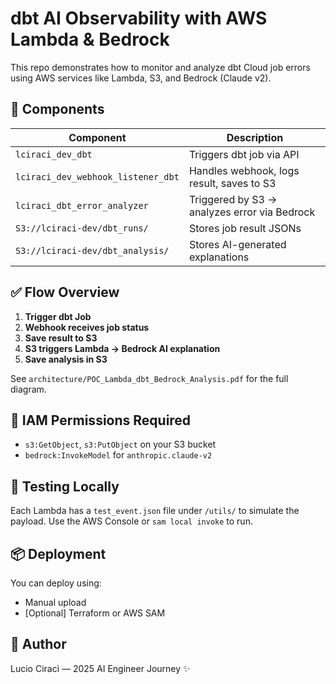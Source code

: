 # dbt AI Observability with AWS Lambda & Bedrock

This repo demonstrates how to monitor and analyze dbt Cloud job errors using AWS services like Lambda, S3, and Bedrock (Claude v2).

## 🧩 Components

| Component                        | Description |
|----------------------------------|-------------|
| `lciraci_dev_dbt`                | Triggers dbt job via API |
| `lciraci_dev_webhook_listener_dbt` | Handles webhook, logs result, saves to S3 |
| `lciraci_dbt_error_analyzer`    | Triggered by S3 → analyzes error via Bedrock |
| `S3://lciraci-dev/dbt_runs/`    | Stores job result JSONs |
| `S3://lciraci-dev/dbt_analysis/`| Stores AI-generated explanations |

## ✅ Flow Overview

1. **Trigger dbt Job**
2. **Webhook receives job status**
3. **Save result to S3**
4. **S3 triggers Lambda → Bedrock AI explanation**
5. **Save analysis in S3**

See `architecture/POC_Lambda_dbt_Bedrock_Analysis.pdf` for the full diagram.

## 🔐 IAM Permissions Required

- `s3:GetObject`, `s3:PutObject` on your S3 bucket
- `bedrock:InvokeModel` for `anthropic.claude-v2`

## 🧪 Testing Locally

Each Lambda has a `test_event.json` file under `/utils/` to simulate the payload.
Use the AWS Console or `sam local invoke` to run.

## 📦 Deployment

You can deploy using:
- Manual upload
- [Optional] Terraform or AWS SAM

## 📌 Author

Lucio Ciracì — 2025 AI Engineer Journey ✨
